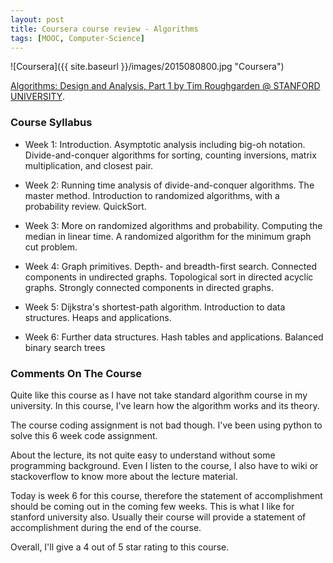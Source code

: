 ```yaml
---
layout: post
title: Coursera course review - Algorithms
tags: [MOOC, Computer-Science]
---
```


![Coursera]({{ site.baseurl }}/images/2015080800.jpg "Coursera")

[Algorithms: Design and Analysis, Part 1 by Tim Roughgarden @ STANFORD UNIVERSITY](https://www.coursera.org/course/algo).

### Course Syllabus
- Week 1: Introduction.  Asymptotic analysis including big-oh notation.  Divide-and-conquer algorithms for sorting, counting inversions, matrix multiplication, and closest pair.

- Week 2: Running time analysis of divide-and-conquer algorithms.  The master method.  Introduction to randomized algorithms, with a probability review.  QuickSort.  

- Week 3: More on randomized algorithms and probability.  Computing the median in linear time.  A randomized algorithm for the minimum graph cut problem.

- Week 4: Graph primitives.  Depth- and breadth-first search.  Connected components in undirected graphs.  Topological sort in directed acyclic graphs.  Strongly connected components in directed graphs.

- Week 5: Dijkstra's shortest-path algorithm.  Introduction to data structures.  Heaps and applications.

- Week 6: Further data structures.  Hash tables and applications.  Balanced binary search trees

### Comments On The Course
Quite like this course as I have not take standard algorithm course in my university. In this course, I've learn how the algorithm works and its theory.

The course coding assignment is not bad though. I've been using python to solve this 6 week code assignment.

About the lecture, its not quite easy to understand without some programming background. Even I listen to the course, I also have to wiki or stackoverflow to know more about the lecture material.

Today is week 6 for this course, therefore the statement of accomplishment should be coming out in the coming few weeks. This is what I like for stanford university also. Usually their course will provide a statement of accomplishment during the end of the course.

Overall, I'll give a 4 out of 5 star rating to this course.
